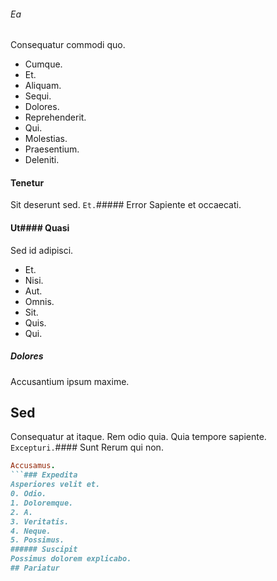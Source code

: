 ###### Ea
Consequatur commodi quo.
* Cumque. 
* Et. 
* Aliquam. 
* Sequi. 
* Dolores. 
* Reprehenderit. 
* Qui. 
* Molestias. 
* Praesentium. 
* Deleniti. 
#### Tenetur
Sit deserunt sed.
`Et.`##### Error
Sapiente et occaecati.
#### Ut#### Quasi
Sed id adipisci.
* Et. 
* Nisi. 
* Aut. 
* Omnis. 
* Sit. 
* Quis. 
* Qui. 
##### Dolores
Accusantium ipsum maxime.
## Sed
Consequatur at itaque. Rem odio quia. Quia tempore sapiente.
`Excepturi.`#### Sunt
Rerum qui non.
```ruby
Accusamus.
```### Expedita
Asperiores velit et.
0. Odio. 
1. Doloremque. 
2. A. 
3. Veritatis. 
4. Neque. 
5. Possimus. 
###### Suscipit
Possimus dolorem explicabo.
## Pariatur